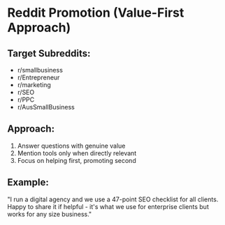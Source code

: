 # Reddit Promotion (Value-First Approach)

## Target Subreddits:
- r/smallbusiness
- r/Entrepreneur
- r/marketing
- r/SEO
- r/PPC
- r/AusSmallBusiness

## Approach:
1. Answer questions with genuine value
2. Mention tools only when directly relevant
3. Focus on helping first, promoting second

## Example:
"I run a digital agency and we use a 47-point SEO checklist for all clients. Happy to share it if helpful - it's what we use for enterprise clients but works for any size business."
